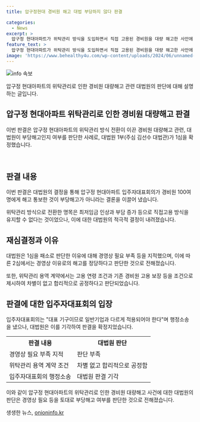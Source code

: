 ```yaml
---
title: 압구정현대 경비원 해고 대법 부당하지 않다 판결

categories:
  - News
excerpt: >
  압구정 현대아파트가 위탁관리 방식을 도입하면서 직접 고용된 경비원을 대량 해고한 사안에 대해 대법원이 부당해고 판단을 확정했다. 이에 대해 압구정현대아파트 입주자대표회의는 경영상 필요와 관련한 노무법을 적용할 필요가 없다고 주장했지만, 대법원은 이를 인정하지 않았다. 대법원과 2심 재판부는 위탁관리 방식의 도입이 공정하고 합리적이라고 판단했으며, 기존 경비원의 고용을 보장할 것을 조건으로 제시한 점도 언급했다. (150자)
feature_text: >
  압구정 현대아파트가 위탁관리 방식을 도입하면서 직접 고용된 경비원을 대량 해고한 사안에 대해 대법원이 부당해고 판단을 확정했다. 이에 대해 압구정현대아파트 입주자대표회의는 경영상 필요와 관련한 노무법을 적용할 필요가 없다고 주장했지만, 대법원은 이를 인정하지 않았다. 대법원과 2심 재판부는 위탁관리 방식의 도입이 공정하고 합리적이라고 판단했으며, 기존 경비원의 고용을 보장할 것을 조건으로 제시한 점도 언급했다. (150자)
image: 'https://www.behealthy4u.com/wp-content/uploads/2024/06/unnamed-file.png'
---
```


<p><img src="https://www.behealthy4u.com/wp-content/uploads/2024/06/unnamed-file.png" alt="info 속보" /></p>

<p>압구정 현대아파트의 위탁관리로 인한 경비원 대량해고 관련 대법원의 판단에 대해 설명하는 글입니다.</p>

<h2 data-ke-size="size26">압구정 현대아파트 위탁관리로 인한 경비원 대량해고 판결</h2>

<p>이번 판결은 압구정 현대아파트의 위탁관리 방식 전환이 이끈 경비원 대량해고 관련, 대법원이 부당해고인지 여부를 판단한 사례로, 대법원 1부(주심 김선수 대법관)가 1심을 확정했습니다.</p>

<p data-ke-size="size16">&nbsp;</p>

<h2 data-ke-size="size24">판결 내용</h2>

<p>이번 판결은 대법원의 결정을 통해 압구정 현대아파트 입주자대표회의가 경비원 100여 명에게 해고 통보한 것이 부당해고가 아니라는 결론을 이끌어 냈습니다.</p>

<p data-ke-size="size16">위탁관리 방식으로 전환한 명목은 최저임금 인상과 부담 증가 등으로 직접고용 방식을 유지할 수 없다는 것이었으나, 이에 대한 대법원의 적극적 결정이 내려졌습니다.</p>

<h2 data-ke-size="size24">재심결정과 이유</h2>

<p>대법원은 1심을 패소로 판단한 이유에 대해 경영상 필요 부족 등을 지적했으며, 이에 따른 2심에서는 경영상 이유로의 해고를 정당하다고 판단한 것으로 전해졌습니다.</p>

<p data-ke-size="size16">또한, 위탁관리 용역 계약에서는 고용 연령 조건과 기존 경비원 고용 보장 등을 조건으로 제시하여 차별이 없고 합리적으로 공정하다고 판단되었습니다.</p>

<h2 data-ke-size="size24">판결에 대한 입주자대표회의 입장</h2>

<p>입주자대표회의는 "대표 기구이므로 일반기업과 다르게 적용되어야 한다"며 행정소송을 냈으나, 대법원은 이를 기각하여 판결을 확정지었습니다.</p>

<table>
    <tr>
        <th>판결 내용</th>
        <th>대법원 판단</th>
    </tr>
    <tr>
        <td>경영상 필요 부족 지적</td>
        <td>판단 부족</td>
    </tr>
    <tr>
        <td>위탁관리 용역 계약 조건</td>
        <td>차별 없고 합리적으로 공정함</td>
    </tr>
    <tr>
        <td>입주자대표회의 행정소송</td>
        <td>대법원 판결 기각</td>
    </tr>
</table>

<p>이와 같이 압구정 현대아파트의 위탁관리로 인한 경비원 대량해고 사건에 대한 대법원의 판단은 경영상 필요 등을 토대로 부당해고 여부를 판단한 것으로 전해졌습니다.</p>
생생한 뉴스, <a href="https://onioninfo.kr" rel="dofollow">onioninfo.kr</a>


